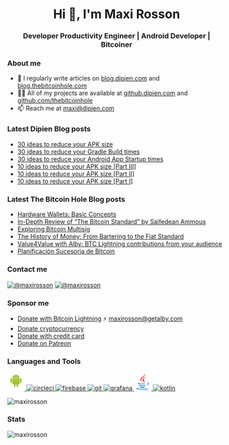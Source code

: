 <h1 align="center">Hi 👋, I'm Maxi Rosson</h1> 

<h3 align="center">Developer Productivity Engineer | Android Developer | Bitcoiner</h3>

### About me
- 📝 I regularly write articles on [blog.dipien.com](https://blog.dipien.com) and [blog.thebitcoinhole.com](https://blog.thebitcoinhole.com/)
- 👨‍💻 All of my projects are available at [github.dipien.com](https://github.dipien.com) and [github.com/thebitcoinhole](https://github.com/thebitcoinhole/)
- 📫 Reach me at maxi@dipien.com

### Latest Dipien Blog posts
<!-- DIPIEN-BLOG-POST-LIST:START -->
- [30 ideas to reduce your APK size](https://blog.dipien.com/30-ideas-to-reduce-your-apk-size-454567340b5e?source=rss----37b2d1091422---4)
- [30 ideas to reduce your Gradle Build times](https://blog.dipien.com/30-ideas-to-reduce-your-gradle-build-times-2da13d1c6276?source=rss----37b2d1091422---4)
- [30 ideas to reduce your Android App Startup times](https://blog.dipien.com/30-ideas-to-reduce-your-android-app-startup-times-5cbfc32fb1f7?source=rss----37b2d1091422---4)
- [10 ideas to reduce your APK size [Part III]](https://blog.dipien.com/10-ideas-to-reduce-your-apk-size-part-iii-376a69f65da3?source=rss----37b2d1091422---4)
- [10 ideas to reduce your APK size [Part II]](https://blog.dipien.com/10-ideas-to-reduce-your-apk-size-part-ii-12db7dec431f?source=rss----37b2d1091422---4)
- [10 ideas to reduce your APK size [Part I]](https://blog.dipien.com/10-ideas-to-reduce-your-apk-size-part-i-e6f8bca96475?source=rss----37b2d1091422---4)
<!-- DIPIEN-BLOG-POST-LIST:END -->

### Latest The Bitcoin Hole Blog posts
<!-- BITCOIN-BLOG-POST-LIST:START -->
- [Hardware Wallets: Basic Concepts](https://medium.com/the-bitcoin-hole/hardware-wallets-basic-concepts-ce56cd457911?source=rss----154fb07103ce---4)
- [In-Depth Review of “The Bitcoin Standard” by Saifedean Ammous](https://medium.com/the-bitcoin-hole/in-depth-review-of-the-bitcoin-standard-by-saifedean-ammous-d7136faacac1?source=rss----154fb07103ce---4)
- [Exploring Bitcoin Multisig](https://medium.com/the-bitcoin-hole/exploring-bitcoin-multisig-33f1a70c9550?source=rss----154fb07103ce---4)
- [The History of Money: From Bartering to the Fiat Standard](https://medium.com/the-bitcoin-hole/the-history-of-money-from-bartering-to-the-fiat-standard-0c0f58febb80?source=rss----154fb07103ce---4)
- [Value4Value with Alby: BTC Lightning contributions from your audience](https://medium.com/the-bitcoin-hole/value4value-with-alby-btc-lightning-contributions-from-your-audience-ba71d35b39f7?source=rss----154fb07103ce---4)
- [Planificación Sucesoria de Bitcoin](https://medium.com/the-bitcoin-hole/planificaci%C3%B3n-sucesoria-de-bitcoin-0026d6261c1f?source=rss----154fb07103ce---4)
<!-- BITCOIN-BLOG-POST-LIST:END -->

### Contact me
<p align="left">
<a href="https://twitter.com/maxirosson" target="blank"><img align="center" src="https://raw.githubusercontent.com/rahuldkjain/github-profile-readme-generator/master/src/images/icons/Social/twitter.svg" alt="@maxirosson" height="30" width="40" /></a>
<a href="https://medium.com/@maxirosson" target="blank"><img align="center" src="https://raw.githubusercontent.com/rahuldkjain/github-profile-readme-generator/master/src/images/icons/Social/medium.svg" alt="@maxirosson" height="30" width="40" /></a>
</p>

### Sponsor me

* [Donate with Bitcoin Lightning](https://getalby.com/p/maxirosson) ⚡️ [maxirosson@getalby.com](https://getalby.com/p/maxirosson)
* [Donate cryptocurrency](http://coinbase.dipien.com/)
* [Donate with credit card](https://ko-fi.com/maxirosson)
* [Donate on Patreon](http://patreon.dipien.com/)

### Languages and Tools
<p align="left"> <a href="https://developer.android.com" target="_blank"> <img src="https://raw.githubusercontent.com/devicons/devicon/master/icons/android/android-original-wordmark.svg" alt="android" width="40" height="40"/> </a> <a href="https://circleci.com" target="_blank"> <img src="https://www.vectorlogo.zone/logos/circleci/circleci-icon.svg" alt="circleci" width="40" height="40"/> </a> <a href="https://firebase.google.com/" target="_blank"> <img src="https://www.vectorlogo.zone/logos/firebase/firebase-icon.svg" alt="firebase" width="40" height="40"/> </a> <a href="https://git-scm.com/" target="_blank"> <img src="https://www.vectorlogo.zone/logos/git-scm/git-scm-icon.svg" alt="git" width="40" height="40"/> </a> <a href="https://grafana.com" target="_blank"> <img src="https://www.vectorlogo.zone/logos/grafana/grafana-icon.svg" alt="grafana" width="40" height="40"/> </a> <a href="https://www.java.com" target="_blank"> <img src="https://raw.githubusercontent.com/devicons/devicon/master/icons/java/java-original.svg" alt="java" width="40" height="40"/> </a> <a href="https://kotlinlang.org" target="_blank"> <img src="https://www.vectorlogo.zone/logos/kotlinlang/kotlinlang-icon.svg" alt="kotlin" width="40" height="40"/> </a> </p>

<p align="left"> <img src=https://github-readme-stats.vercel.app/api/top-langs/?username=maxirosson&layout=compact alt=maxirosson /> </p>

### Stats
<p align="left"> <img src=https://github-readme-stats.vercel.app/api?username=maxirosson&show_icons=true alt=maxirosson /> </p>




